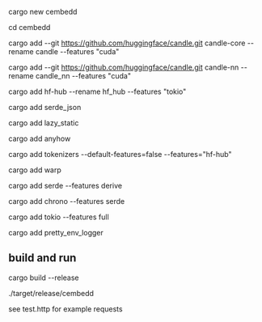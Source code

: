 cargo new cembedd

cd cembedd

cargo add --git https://github.com/huggingface/candle.git candle-core --rename candle --features "cuda"

cargo add --git https://github.com/huggingface/candle.git candle-nn --rename candle_nn --features "cuda"

cargo add hf-hub --rename hf_hub --features "tokio"

cargo add serde_json

cargo add lazy_static

cargo add anyhow

cargo add tokenizers --default-features=false --features="hf-hub"

cargo add warp

cargo add serde --features derive

cargo add chrono --features serde

cargo add tokio --features full

cargo add pretty_env_logger

## build and run

cargo build --release

./target/release/cembedd

see test.http for example requests
